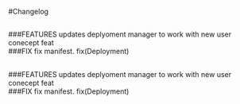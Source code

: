 #Changelog   
##   
###FEATURES
    updates deplyoment manager to work with new user conecept feat   
###FIX
    fix manifest. fix(Deployment)
   
##   
###FEATURES
    updates deplyoment manager to work with new user conecept feat   
###FIX
    fix manifest. fix(Deployment)
